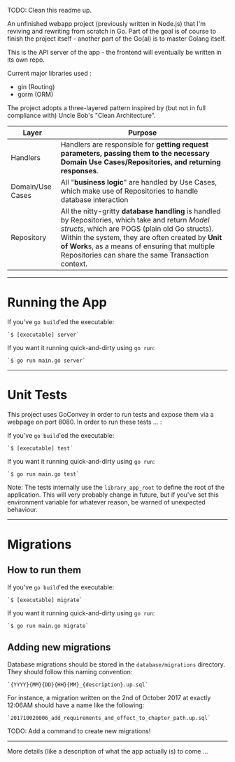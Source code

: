 TODO: Clean this readme up. 

An unfinished webapp project (previously written in Node.js) that I'm reviving and rewriting from scratch in Go. Part of the goal is of course to finish the project itself - another part of the Go(al) is to master Golang itself. 

This is the API server of the app - the frontend will eventually be written in its own repo.

Current major libraries used :
* gin (Routing)
* gorm (ORM)

The project adopts a three-layered pattern inspired by (but not in full compliance with) Uncle Bob's "Clean Architecture".  

Layer | Purpose
----- | -------
Handlers | Handlers are responsible for **getting request parameters, passing them to the necessary Domain Use Cases/Repositories, and returning responses**.
Domain/Use Cases | All "**business logic**" are handled by Use Cases, which make use of Repositories to handle database interaction
Repository | All the nitty-gritty **database handling** is handled by Repositories, which take and return *Model structs*, which are POGS (plain old Go structs). Within the system, they are often created by **Unit of Work**s, as a means of ensuring that multiple Repositories can share the same Transaction context.

-------

# Running the App

If you've `go build`'ed the executable:
    
    `$ [executable] server`
    
If you want it running quick-and-dirty using `go run`:
    
    `$ go run main.go server`


-------

# Unit Tests


This project uses GoConvey in order to run tests and expose them via a webpage on port 8080. In order to run these tests ... :

If you've `go build`'ed the executable:
    
    `$ [executable] test`
    
If you want it running quick-and-dirty using `go run`:
    
    `$ go run main.go test`

Note:
The tests internally use the `library_app_root` to define the root of the application. This will very probably change in future, but if you've set this environment variable for whatever reason, be warned of unexpected behaviour.

--------

# Migrations


## How to run them
If you've `go build`'ed the executable:
    
    `$ [executable] migrate`
    
If you want it running quick-and-dirty using `go run`:
    
    `$ go run main.go migrate`


## Adding new migrations
Database migrations should be stored in the `database/migrations` directory. They should follow this naming convention:
    
    `{YYYY}{MM}{DD}{HH}{MM}_{description}.up.sql`

For instance, a migration written on the 2nd of October 2017 at exactly 12:06AM should have a name like the following:
    
    `201710020006_add_requirements_and_effect_to_chapter_path.up.sql`

TODO: Add a command to create new migrations!

--------


More details (like a description of what the app actually is) to come ... 
